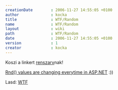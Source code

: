 ```yaml
---
creationDate        : 2006-11-27 14:55:05 +0100 
author              : kocka 
title               : WTF/Random 
name                : WTF/Random 
layout              : wiki 
path                : WTF/Random 
date                : 2006-11-27 14:55:05 +0100 
version             : 1 
creator             : kocka 
---
```

Koszi a linkert [renszarv](../renszarv.html)nak!

[Rnd() values are changing everytime in ASP.NET](http://www.experts-exchange.com/Web/Q_22031739.html) :))

Lasd: [WTF](../WTF.html)
